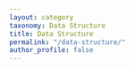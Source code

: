 ```yaml
---
layout: category
taxonomy: Data Structure
title: Data Structure
permalink: "/data-structure/"
author_profile: false
---
```

